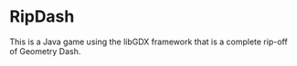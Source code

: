 # RipDash

This is a Java game using the libGDX framework that is a complete rip-off of Geometry Dash.
